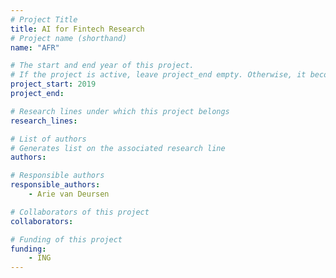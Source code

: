 ```yaml
---
# Project Title
title: AI for Fintech Research
# Project name (shorthand)
name: "AFR"

# The start and end year of this project.
# If the project is active, leave project_end empty. Otherwise, it becomes a past project.
project_start: 2019
project_end: 

# Research lines under which this project belongs
research_lines: 

# List of authors 
# Generates list on the associated research line
authors:

# Responsible authors
responsible_authors:
	- Arie van Deursen

# Collaborators of this project
collaborators:

# Funding of this project
funding:
	- ING
---
```

